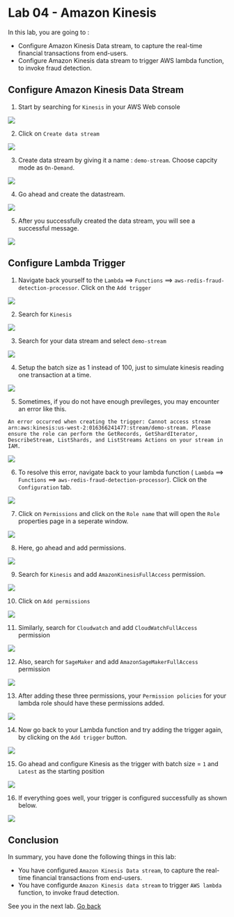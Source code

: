 # Lab 04 - Amazon Kinesis

In this lab, you are going to :
* Configure Amazon Kinesis Data stream, to capture the real-time financial transactions from end-users.
* Configure Amazon Kinesis data stream to trigger AWS lambda function, to invoke fraud detection.



## Configure Amazon Kinesis Data Stream

1. Start by searching for `Kinesis` in your AWS Web console

![](images/01-kinesis.png)

2. Click on `Create data stream`

![](images/02-kinesis.png)

3. Create data stream by giving it a name : `demo-stream`.
Choose capcity mode as `On-Demand`.

![](images/03-kinesis.png)

4. Go ahead and create the datastream.

![](images/04-kinesis.png)

5. After you successfully created the data stream, you will see a successful message.

![](images/05-kinesis.png)

## Configure Lambda Trigger

1. Navigate back yourself to the `Lambda` ==> `Functions` ==>  `aws-redis-fraud-detection-processor`. Click on the `Add trigger`

![](images/01-trigger.png)

2. Search for `Kinesis`

![](images/02-trigger.png)

3. Search for your data stream and select `demo-stream`

![](images/03-trigger.png)

4. Setup the batch size as 1 instead of 100, just to simulate kinesis reading one transaction at a time.

![](images/04-trigger.png)

5. Sometimes, if you do not have enough previleges, you may encounter an error like this.
```
An error occurred when creating the trigger: Cannot access stream arn:aws:kinesis:us-west-2:016366241477:stream/demo-stream. Please ensure the role can perform the GetRecords, GetShardIterator, DescribeStream, ListShards, and ListStreams Actions on your stream in IAM.
```

![](images/05-trigger.png)

6. To resolve this error, navigate back to your lambda function ( `Lambda` ==> `Functions` ==> `aws-redis-fraud-detection-processor`). Click on the `Configuration` tab.

![](images/06-trigger.png)

7. Click on `Permissions` and click on the `Role name` that will open the `Role` properties page in a seperate window.

![](images/07-trigger.png)

8. Here, go ahead and add permissions.

![](images/08-trigger.png)

9. Search for `Kinesis` and add `AmazonKinesisFullAccess` permission.

![](images/09-trigger.png)

10. Click on `Add permissions`

![](images/10-trigger.png)

11. Similarly, search for `Cloudwatch` and add `CloudWatchFullAccess` permission

![](images/11-trigger.png)

12. Also, search for `SageMaker` and add `AmazonSageMakerFullAccess` permission

![](images/11a-trigger.png)


13. After adding these three permissions, your `Permission policies` for your lambda role should have these permissions added.

![](images/12-trigger.png)

14. Now go back to your Lambda function and try adding the trigger again, by clicking on the `Add trigger` button.

![](images/13-trigger.png)

15. Go ahead and configure Kinesis as the trigger with batch size = `1` and `Latest` as the starting position

![](images/14-trigger.png)

16. If everything goes well, your trigger is configured successfully as shown below.

![](images/15-trigger.png)

## Conclusion
In summary, you have done the following things in this lab:
* You have configured `Amazon Kinesis Data stream`, to capture the real-time financial transactions from end-users.
* You have configurde `Amazon Kinesis data stream` to trigger `AWS lambda` function, to invoke fraud detection.

See you in the next lab.  [Go back](..)
